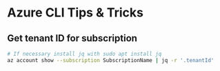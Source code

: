 # Azure CLI Tips & Tricks

## Get tenant ID for subscription

```Bash
# If necessary install jq with sudo apt install jq
az account show --subscription SubscriptionName | jq -r '.tenantId'
```
